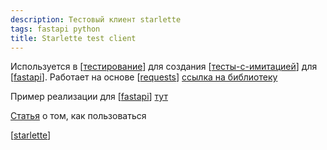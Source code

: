 ```yaml
---
description: Тестовый клиент starlette
tags: fastapi python
title: Starlette test client
---
```

Используется в [[тестирование]] для создания [[тесты-с-имитацией]] для [[fastapi]]. Работает на основе [[requests]] [ссылка на библиотеку](https://docs.python-requests.org/en/master/)

Пример реализации для [[fastapi]] [тут](https://fastapi.tiangolo.com/tutorial/testing/)

[Статья](https://www.starlette.io/testclient/) о том, как пользоваться

[[starlette]]

[//begin]: # "Autogenerated link references for markdown compatibility"
[тестирование]: ../lists/%D1%82%D0%B5%D1%81%D1%82%D0%B8%D1%80%D0%BE%D0%B2%D0%B0%D0%BD%D0%B8%D0%B5 "Основные принципы тестровния"
[тесты-с-имитацией]: %D1%82%D0%B5%D1%81%D1%82%D1%8B-%D1%81-%D0%B8%D0%BC%D0%B8%D1%82%D0%B0%D1%86%D0%B8%D0%B5%D0%B9 "Тесты с имитацией"
[fastapi]: fastapi "Fastapi"
[requests]: requests "Requests"
[starlette]: starlette "Starlette"
[//end]: # "Autogenerated link references"